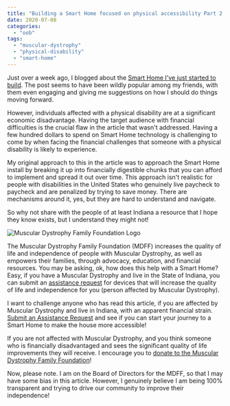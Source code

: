 ```yaml
---
title: "Building a Smart Home focused on physical accessibility Part 2 - The Resources!"
date: 2020-07-08
categories: 
  - "oob"
tags: 
  - "muscular-dystrophy"
  - "physical-disability"
  - "smart-home"
---
```


Just over a week ago, I blogged about the [Smart Home I've just started to build](https://mattblogsit.com/oob/building-a-smart-home-focused-on-physical-accessibility). The post seems to have been wildly popular among my friends, with them even engaging and giving me suggestions on how I should do things moving forward.

However, individuals affected with a physical disability are at a significant economic disadvantage. Having the target audience with financial difficulties is the crucial flaw in the article that wasn't addressed. Having a few hundred dollars to spend on Smart Home technology is challenging to come by when facing the financial challenges that someone with a physical disability is likely to experience.

My original approach to this in the article was to approach the Smart Home install by breaking it up into financially digestible chunks that you can afford to implement and spread it out over time. This approach isn't realistic for people with disabilities in the United States who genuinely live paycheck to paycheck and are penalized by trying to save money. There are mechanisms around it, yes, but they are hard to understand and navigate.

So why not share with the people of at least Indiana a resource that I hope they know exists, but I understand they might not!

![Muscular Dystrophy Family Foundation Logo](/assets/images/posts/MDFF-Final-Logo_Color-300x232.png)

The Muscular Dystrophy Family Foundation (MDFF) increases the quality of life and independence of people with Muscular Dystrophy, as well as empowers their families, through advocacy, education, and financial resources. You may be asking, ok, how does this help with a Smart Home? Easy, if you have a Muscular Dystrophy and live in the State of Indiana, you can submit an [assistance request](https://forms.office.com/Pages/ResponsePage.aspx?id=p3an6NxT8UywQ1XFKvz46GWkZBG5U3pGo4KLAHiUcwpUQklMWElEVktKMjRQUzRQUkIxWFIzSlBLSS4u) for devices that will increase the quality of life and independence for you (person affected by Muscular Dystrophy).

I want to challenge anyone who has read this article, if you are affected by Muscular Dystrophy and live in Indiana, with an apparent financial strain. [Submit an Assistance Request](https://mdff.org/assistance/) and see if you can start your journey to a Smart Home to make the house more accessible!

If you are not affected with Muscular Dystrophy, and you think someone who is financially disadvantaged and sees the significant quality of life improvements they will receive. I encourage you to [donate to the Muscular Dystrophy Family Foundation](http://mdff.org/make-a-gift/)!

Now, please note. I am on the Board of Directors for the MDFF, so that I may have some bias in this article. However, I genuinely believe I am being 100% transparent and trying to drive our community to improve their independence!
